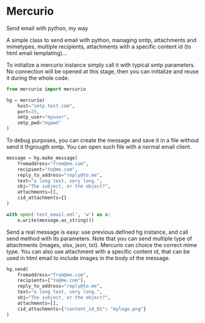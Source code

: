 Mercurio
=========

Send email with python, my way

A simple class to send email with python, managing
smtp, attachments and mimetypes, multiple recipients,
attachments with a specific content id (to html email templating)...

To initialize a mercurio instance simply call it with
typical smtp parameters. No connection will be opened
at this stage, then you can initialize and reuse it
during the whole code.

```python
from mercurio import mercurio

hg = mercurio(
    host="smtp.test.com",
    port=25,
    smtp_user="myuser",
    smtp_pwd="mypwd"
)
```

To debug purposes, you can create the message and save it in a file
without send it thgrougth smtp. You can open such file
with a normal email client.

```python
message = hg.make_message(
    fromaddress="from@me.com",
    recipient="to@me.com",
    reply_to_address="reply@to.me",
    text="a long text, very long.",
    sbj="The subject, or the object?",
    attachments=[],
    cid_attachments={}
)

with open('test_email.eml', 'w') as o:
    o.write(message.as_string())
```


Send a real message is easy: use
previous defined hg instance, and call
send method with its parameters. Note that you can
send multiple type of attachments (images, xlsx, json,
txt). Mercurio can choice the correct mime type.
You can also use attachment with a specific content
id, that can be used in html email to include
images in the body of the message.

```python
hg.send(
    fromaddress="from@me.com",
    recipients=["to@me.com"],
    reply_to_address="reply@to.me",
    text="a long text, very long.",
    sbj="The subject, or the object?",
    attachments=[],
    cid_attachments={"content_id_01": "mylogo.png"}
)
```
